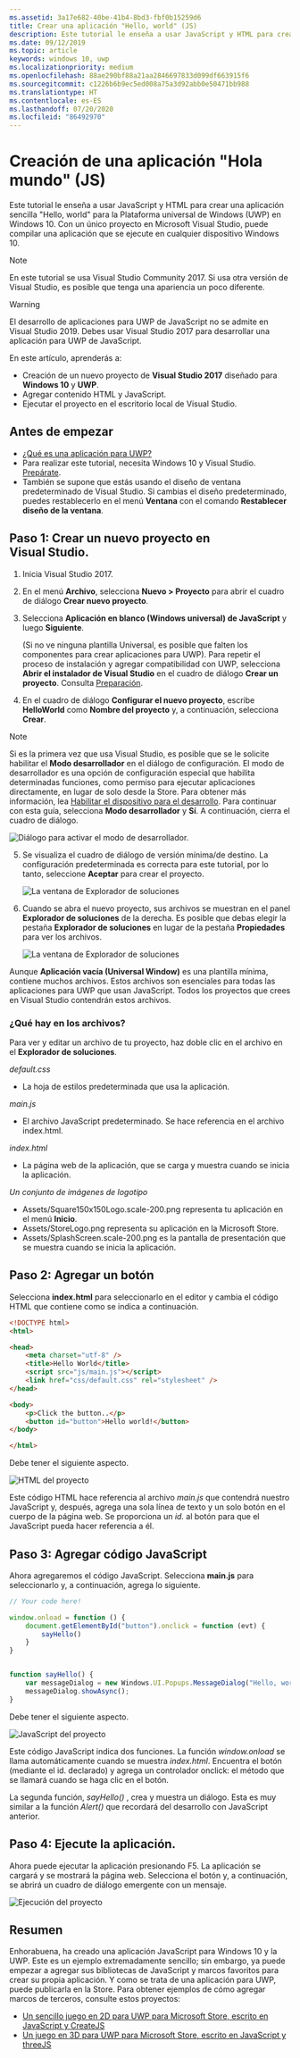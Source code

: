 ```yaml
---
ms.assetid: 3a17e682-40be-41b4-8bd3-fbf0b15259d6
title: Crear una aplicación "Hello, world" (JS)
description: Este tutorial le enseña a usar JavaScript y HTML para crear una aplicación sencilla &\#0034;Hello, world&\#0034; para la Plataforma universal de Windows (UWP) en Windows 10.
ms.date: 09/12/2019
ms.topic: article
keywords: windows 10, uwp
ms.localizationpriority: medium
ms.openlocfilehash: 88ae290bf88a21aa2846697833d099df663915f6
ms.sourcegitcommit: c1226b6b9ec5ed008a75a3d92abb0e50471bb988
ms.translationtype: HT
ms.contentlocale: es-ES
ms.lasthandoff: 07/20/2020
ms.locfileid: "86492970"
---
```

# <a name="create-a-hello-world-app-js"></a>Creación de una aplicación "Hola mundo" (JS)

Este tutorial le enseña a usar JavaScript y HTML para crear una aplicación sencilla "Hello, world" para la Plataforma universal de Windows (UWP) en Windows 10. Con un único proyecto en Microsoft Visual Studio, puede compilar una aplicación que se ejecute en cualquier dispositivo Windows 10.

> [!NOTE]
> En este tutorial se usa Visual Studio Community 2017. Si usa otra versión de Visual Studio, es posible que tenga una apariencia un poco diferente.

> [!WARNING]
> El desarrollo de aplicaciones para UWP de JavaScript no se admite en Visual Studio 2019. Debes usar Visual Studio 2017 para desarrollar una aplicación para UWP de JavaScript.

En este artículo, aprenderás a:

-   Creación de un nuevo proyecto de **Visual Studio 2017** diseñado para **Windows 10** y **UWP**.
-   Agregar contenido HTML y JavaScript.
-   Ejecutar el proyecto en el escritorio local de Visual Studio.

## <a name="before-you-start"></a>Antes de empezar

-   [¿Qué es una aplicación para UWP?](universal-application-platform-guide.md)
-   Para realizar este tutorial, necesita Windows 10 y Visual Studio. [Prepárate](get-set-up.md).
-   También se supone que estás usando el diseño de ventana predeterminado de Visual Studio. Si cambias el diseño predeterminado, puedes restablecerlo en el menú **Ventana** con el comando **Restablecer diseño de la ventana**.

## <a name="step-1-create-a-new-project-in-visual-studio"></a>Paso 1: Crear un nuevo proyecto en Visual Studio.

1.  Inicia Visual Studio 2017.

2.  En el menú **Archivo**, selecciona **Nuevo > Proyecto** para abrir el cuadro de diálogo **Crear nuevo proyecto**.

3.  Selecciona **Aplicación en blanco (Windows universal) de JavaScript** y luego **Siguiente**.

    (Si no ve ninguna plantilla Universal, es posible que falten los componentes para crear aplicaciones para UWP). Para repetir el proceso de instalación y agregar compatibilidad con UWP, selecciona **Abrir el instalador de Visual Studio** en el cuadro de diálogo **Crear un proyecto**. Consulta [Preparación](get-set-up.md).

4.  En el cuadro de diálogo **Configurar el nuevo proyecto**, escribe **HelloWorld** como **Nombre del proyecto** y, a continuación, selecciona **Crear**.

> [!NOTE]
> Si es la primera vez que usa Visual Studio, es posible que se le solicite habilitar el **Modo desarrollador** en el diálogo de configuración. El modo de desarrollador es una opción de configuración especial que habilita determinadas funciones, como permiso para ejecutar aplicaciones directamente, en lugar de solo desde la Store. Para obtener más información, lea [Habilitar el dispositivo para el desarrollo](enable-your-device-for-development.md). Para continuar con esta guía, selecciona **Modo desarrollador** y **Sí**. A continuación, cierra el cuadro de diálogo.

 ![Diálogo para activar el modo de desarrollador.](images/win10-cs-00.png)

5.  Se visualiza el cuadro de diálogo de versión mínima/de destino. La configuración predeterminada es correcta para este tutorial, por lo tanto, seleccione **Aceptar** para crear el proyecto.

    ![La ventana de Explorador de soluciones](images/win10-cs-02.png)

6.  Cuando se abra el nuevo proyecto, sus archivos se muestran en el panel **Explorador de soluciones** de la derecha. Es posible que debas elegir la pestaña **Explorador de soluciones** en lugar de la pestaña **Propiedades** para ver los archivos.

    ![La ventana de Explorador de soluciones](images/win10-js-02.png)

Aunque **Aplicación vacía (Universal Window)** es una plantilla mínima, contiene muchos archivos. Estos archivos son esenciales para todas las aplicaciones para UWP que usan JavaScript. Todos los proyectos que crees en Visual Studio contendrán estos archivos.


### <a name="whats-in-the-files"></a>¿Qué hay en los archivos?

Para ver y editar un archivo de tu proyecto, haz doble clic en el archivo en el **Explorador de soluciones**.

*default.css*

-  La hoja de estilos predeterminada que usa la aplicación.

*main.js*

- El archivo JavaScript predeterminado. Se hace referencia en el archivo index.html.

*index.html*

- La página web de la aplicación, que se carga y muestra cuando se inicia la aplicación.

*Un conjunto de imágenes de logotipo*
-   Assets/Square150x150Logo.scale-200.png representa tu aplicación en el menú **Inicio**.
-   Assets/StoreLogo.png representa su aplicación en la Microsoft Store.
-   Assets/SplashScreen.scale-200.png es la pantalla de presentación que se muestra cuando se inicia la aplicación.

## <a name="step-2-adding-a-button"></a>Paso 2: Agregar un botón

Selecciona **index.html** para seleccionarlo en el editor y cambia el código HTML que contiene como se indica a continuación.

```html
<!DOCTYPE html>
<html>

<head>
    <meta charset="utf-8" />
    <title>Hello World</title>
    <script src="js/main.js"></script>
    <link href="css/default.css" rel="stylesheet" />
</head>

<body>
    <p>Click the button..</p>
    <button id="button">Hello world!</button>
</body>

</html>
```

Debe tener el siguiente aspecto.

 ![HTML del proyecto](images/win10-js-03.png)

Este código HTML hace referencia al archivo *main.js* que contendrá nuestro JavaScript y, después, agrega una sola línea de texto y un solo botón en el cuerpo de la página web. Se proporciona un *id.* al botón para que el JavaScript pueda hacer referencia a él.


## <a name="step-3-adding-some-javascript"></a>Paso 3: Agregar código JavaScript

Ahora agregaremos el código JavaScript. Selecciona **main.js** para seleccionarlo y, a continuación, agrega lo siguiente.

```javascript
// Your code here!

window.onload = function () {
    document.getElementById("button").onclick = function (evt) {
        sayHello()
    }
}


function sayHello() {
    var messageDialog = new Windows.UI.Popups.MessageDialog("Hello, world!", "Alert");
    messageDialog.showAsync();
}

```

Debe tener el siguiente aspecto.

 ![JavaScript del proyecto](images/win10-js-04.png)

Este código JavaScript indica dos funciones. La función *window.onload* se llama automáticamente cuando se muestra *index.html*. Encuentra el botón (mediante el id. declarado) y agrega un controlador onclick: el método que se llamará cuando se haga clic en el botón.

La segunda función, *sayHello()* , crea y muestra un diálogo. Esta es muy similar a la función *Alert()* que recordará del desarrollo con JavaScript anterior.


## <a name="step-4-run-the-app"></a>Paso 4: Ejecute la aplicación.

Ahora puede ejecutar la aplicación presionando F5. La aplicación se cargará y se mostrará la página web. Selecciona el botón y, a continuación, se abrirá un cuadro de diálogo emergente con un mensaje.

 ![Ejecución del proyecto](images/win10-js-05.png)



## <a name="summary"></a>Resumen


Enhorabuena, ha creado una aplicación JavaScript para Windows 10 y la UWP. Este es un ejemplo extremadamente sencillo; sin embargo, ya puede empezar a agregar sus bibliotecas de JavaScript y marcos favoritos para crear su propia aplicación. Y como se trata de una aplicación para UWP, puede publicarla en la Store. Para obtener ejemplos de cómo agregar marcos de terceros, consulte estos proyectos:

* [Un sencillo juego en 2D para UWP para Microsoft Store, escrito en JavaScript y CreateJS](get-started-tutorial-game-js2d.md)
* [Un juego en 3D para UWP para Microsoft Store, escrito en JavaScript y threeJS](get-started-tutorial-game-js3d.md)

